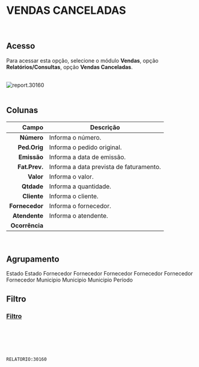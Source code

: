 # VENDAS CANCELADAS
<br>

## Acesso
Para acessar esta opção, selecione o módulo **Vendas**, opção **Relatórios/Consultas**, opção **Vendas Canceladas**.
<br>
<br>

![report.30160](https://raw.githubusercontent.com/netforcews/docs-siscom/master/relatorios/imagens/report.30160.png)
<br>
<br>

## Colunas
Campo | Descrição
--:|---
**Número** | Informa o número.
**Ped.Orig** | Informa o pedido original.
**Emissão** | Informa a data de emissão.
**Fat.Prev.** | Informa a data prevista de faturamento.
**Valor** | Informa o valor.
**Qtdade** | Informa a quantidade.
**Cliente** | Informa o cliente.
**Fornecedor** | Informa o fornecedor.
**Atendente** | Informa o atendente.
**Ocorrência** | 
<br>

## Agrupamento
Estado
Estado
Fornecedor
Fornecedor
Fornecedor
Fornecedor
Fornecedor
Fornecedor
Municipio
Municipio
Municipio
Período
<br>

## Filtro
### [Filtro](/geral/rep-filtro-vendacanceladas.md)
<br>
<br>
<br>
<br>

```RELATORIO:30160```
